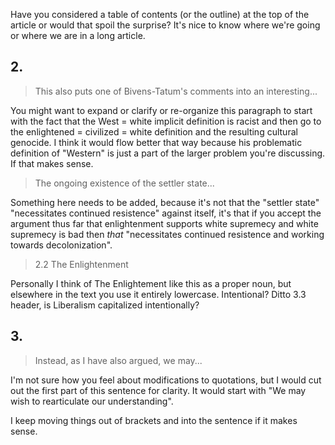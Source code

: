 Have you considered a table of contents (or the outline) at the top of the article or would that spoil the surprise?  It's nice to know where we're going or where we are in a long article.

## 2. 

>This also puts one of Bivens-Tatum's comments into an interesting...

You might want to expand or clarify or re-organize this paragraph to start with the fact that the West = white implicit definition is racist and then go to the enlightened = civilized = white definition and the resulting cultural genocide.  I think it would flow better that way because his problematic definition of "Western" is just a part of the larger problem you're discussing.  If that makes sense.

>The ongoing existence of the settler state...

Something here needs to be added, because it's not that the "settler state" "necessitates continued resistence" against itself, it's that if you accept the argument thus far that enlightenment supports white supremecy and white supremecy is bad then *that* "necessitates continued resistence and working towards decolonization".

>2.2 The Enlightenment

Personally I think of The Enlightement like this as a proper noun, but elsewhere in the text you use it entirely lowercase.  Intentional?  Ditto 3.3 header, is Liberalism capitalized intentionally?

## 3.

>Instead, as I have also argued, we may...

I'm not sure how you feel about modifications to quotations, but I would cut out the first part of this sentence for clarity.  It would start with "We may wish to rearticulate our understanding".

I keep moving things out of brackets and into the sentence if it makes sense.